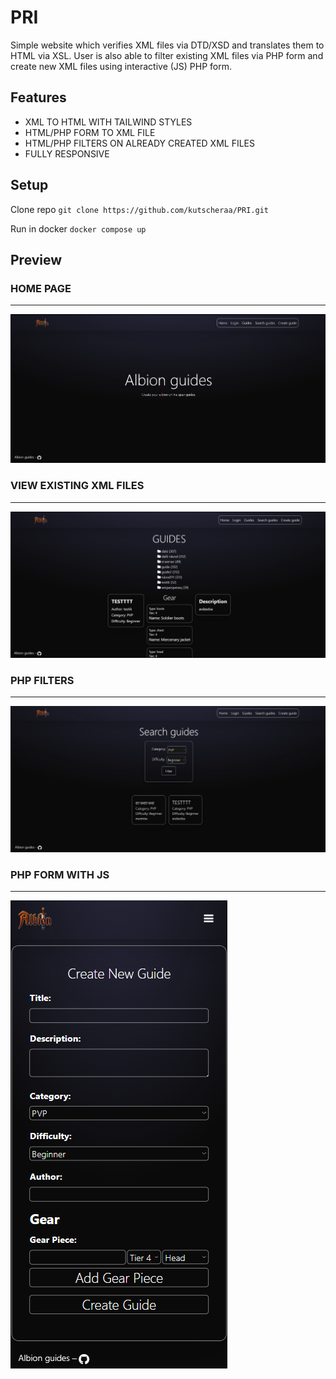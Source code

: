 # PRI
Simple website which verifies XML files via DTD/XSD and translates them to HTML via XSL.
User is also able to filter existing XML files via PHP form and create new XML files using interactive (JS) PHP form.

## Features
- XML TO HTML WITH TAILWIND STYLES
- HTML/PHP FORM TO XML FILE
- HTML/PHP FILTERS ON ALREADY CREATED XML FILES
- FULLY RESPONSIVE

## Setup

Clone repo
	`git clone https://github.com/kutscheraa/PRI.git`

Run in docker
	`docker compose up`
## Preview
### HOME PAGE

------------


![](https://github.com/kutscheraa/PRI/blob/main/previews/Untitled1.png)
### VIEW EXISTING XML FILES

------------


![](https://github.com/kutscheraa/PRI/blob/main/previews/Untitled2.png)
### PHP FILTERS

------------


![](https://github.com/kutscheraa/PRI/blob/main/previews/Untitled3.png)
### PHP FORM WITH JS

------------


![](https://github.com/kutscheraa/PRI/blob/main/previews/Untitled4.png)

